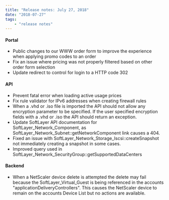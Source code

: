 ```yaml
---
title: "Release notes: July 27, 2018"
date: "2018-07-27"
tags:
    - "release notes"
---
```


#### Portal
+ Public changes to our WWW order form to improve the experience when applying promo codes to an order
+ Fix an issue where pricing was not properly filtered based on other order form selection
+ Update redirect to control for login to a HTTP code 302

#### API
+ Prevent fatal error when loading active usage prices
+ Fix rule validator for IPv6 addresses when creating firewall rules
+ When a .vhd or .iso file is imported the API should not allow any encryption parameter to be specified. If the user specified encryption fields with a .vhd or .iso the API should return an exception.
+ Update SoftLayer API documentation for SoftLayer_Network_Component, as SoftLayer_Network_Subnet::getNetworkComponent link causes a 404.
+ Fixed an issue with  SoftLayer_Network_Storage_Iscsi::createSnapshot not immediately creating a snapshot in some cases.
+ Improved query used in SoftLayer_Network_SecurityGroup::getSupportedDataCenters

#### Backend
+ When a NetScaler device delete is attempted the delete may fail because the SoftLayer_Virtual_Guest is being referenced in the accounts "applicationDeliveryControllers".  This causes the NetScaler device to remain on the accounts Device List but no actions are available.

